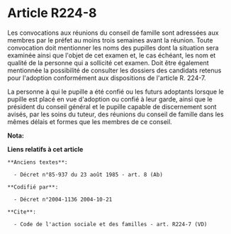 # Article R224-8

Les convocations aux réunions du conseil de famille sont adressées aux membres par le préfet au moins trois semaines avant la
réunion. Toute convocation doit mentionner les noms des pupilles dont la situation sera examinée ainsi que l'objet de cet
examen et, le cas échéant, les nom et qualité de la personne qui a sollicité cet examen. Doit être également mentionnée la
possibilité de consulter les dossiers des candidats retenus pour l'adoption conformément aux dispositions de l'article R.
224-7.

La personne à qui le pupille a été confié ou les futurs adoptants lorsque le pupille est placé en vue d'adoption ou confié à
leur garde, ainsi que le président du conseil général et le pupille capable de discernement sont avisés, par les soins du
tuteur, des réunions du conseil de famille dans les mêmes délais et formes que les membres de ce conseil.

**Nota:**



**Liens relatifs à cet article**

	**Anciens textes**:

	  - Décret n°85-937 du 23 août 1985 - art. 8 (Ab)

	**Codifié par**:

	  - Décret n°2004-1136 2004-10-21

	**Cite**:

	  - Code de l'action sociale et des familles - art. R224-7 (VD)
